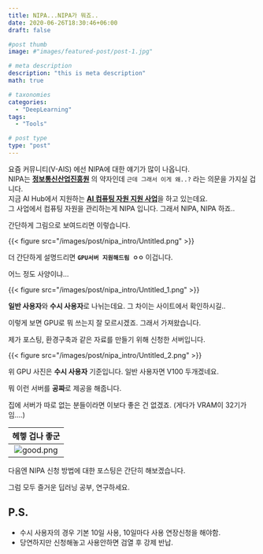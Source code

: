```yaml
---
title: NIPA...NIPA가 뭐죠..
date: 2020-06-26T18:30:46+06:00
draft: false

#post thumb
image: #"images/featured-post/post-1.jpg"

# meta description
description: "this is meta description"
math: true

# taxonomies
categories:
  - "DeepLearning"
tags:
  - "Tools"

# post type
type: "post"
---
```


요즘 커뮤니티(V-AIS) 에선 NIPA에 대한 얘기가 많이 나옵니다.  
NIPA는 [**정보통신산업진흥원**](https://www.nipa.kr/) 의 약자인데 `근데 그래서 이게 왜..?` 라는 의문을 가지실 겁니다.   
지금 AI Hub에서 지원하는 [**AI 컴퓨팅 자원 지원 사업**](http://www.aihub.or.kr/node/223)을 하고 있는데요.  
그 사업에서 컴퓨팅 자원을 관리하는게 NIPA 입니다. 그래서 NIPA, NIPA 하죠..

간단하게 그림으로 보여드리면 이렇습니다. 

{{< figure src="/images/post/nipa_intro/Untitled.png" >}}

더 간단하게 설명드리면 **`GPU서버 지원해드림 ㅇㅇ`** 이겁니다. 

어느 정도 사양이냐...

{{< figure src="/images/post/nipa_intro/Untitled_1.png" >}}

**일반 사용자**와 **수시 사용자**로 나뉘는데요. 그 차이는 사이트에서 확인하시길..  

이렇게 보면 GPU로 뭐 쓰는지 잘 모르시겠죠. 그래서 가져왔습니다.  

제가 포스팅, 환경구축과 같은 자료를 만들기 위해 신청한 서버입니다. 

{{< figure src="/images/post/nipa_intro/Untitled_2.png" >}}

위 GPU 사진은 **수시 사용자** 기준입니다. 일반 사용자면 V100 두개겠네요.

뭐 이런 서버를 **공짜**로 제공을 해줍니다.  

집에 서버가 따로 없는 분들이라면 이보다 좋은 건 없겠죠. (게다가 VRAM이 32기가임....)

| **헤헿 겁나 좋군** |
| :----: |
| ![good.png](https://jjerry-k.github.io/public/img/nipa_intro/good.png)|
 


다음엔 NIPA 신청 방법에 대한 포스팅은 간단히 해보겠습니다.

그럼 모두 즐거운 딥러닝 공부, 연구하세요.

## P.S.
- 수시 사용자의 경우 기본 10일 사용, 10일마다 사용 연장신청을 해야함.
- 당연하지만 신청해놓고 사용안하면 검열 후 강제 반납.
